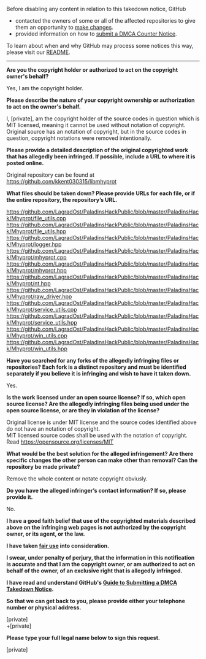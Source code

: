 
Before disabling any content in relation to this takedown notice, GitHub
- contacted the owners of some or all of the affected repositories to give them an opportunity to [make changes](https://docs.github.com/en/github/site-policy/dmca-takedown-policy#a-how-does-this-actually-work).
- provided information on how to [submit a DMCA Counter Notice](https://docs.github.com/en/articles/guide-to-submitting-a-dmca-counter-notice).

To learn about when and why GitHub may process some notices this way, please visit our [README](https://github.com/github/dmca/blob/master/README.md).

---

**Are you the copyright holder or authorized to act on the copyright owner's behalf?**

Yes, I am the copyright holder.

**Please describe the nature of your copyright ownership or authorization to act on the owner's behalf.**

I, [private], am the copyright holder of the source codes in question which is MIT licensed, meaning it cannot be used without notation of copyright. Original source has an notation of copyright, but in the source codes in question, copyright notations were removed intentionally.

**Please provide a detailed description of the original copyrighted work that has allegedly been infringed. If possible, include a URL to where it is posted online.**

Original repository can be found at https://github.com/kkent030315/libmhyprot

**What files should be taken down? Please provide URLs for each file, or if the entire repository, the repository’s URL.**

https://github.com/LagradOst/PaladinsHackPublic/blob/master/PaladinsHack/Mhyprot/file_utils.cpp  
https://github.com/LagradOst/PaladinsHackPublic/blob/master/PaladinsHack/Mhyprot/file_utils.hpp  
https://github.com/LagradOst/PaladinsHackPublic/blob/master/PaladinsHack/Mhyprot/logger.hpp  
https://github.com/LagradOst/PaladinsHackPublic/blob/master/PaladinsHack/Mhyprot/mhyprot.cpp  
https://github.com/LagradOst/PaladinsHackPublic/blob/master/PaladinsHack/Mhyprot/mhyprot.hpp  
https://github.com/LagradOst/PaladinsHackPublic/blob/master/PaladinsHack/Mhyprot/nt.hpp  
https://github.com/LagradOst/PaladinsHackPublic/blob/master/PaladinsHack/Mhyprot/raw_driver.hpp  
https://github.com/LagradOst/PaladinsHackPublic/blob/master/PaladinsHack/Mhyprot/service_utils.cpp  
https://github.com/LagradOst/PaladinsHackPublic/blob/master/PaladinsHack/Mhyprot/service_utils.hpp  
https://github.com/LagradOst/PaladinsHackPublic/blob/master/PaladinsHack/Mhyprot/win_utils.cpp  
https://github.com/LagradOst/PaladinsHackPublic/blob/master/PaladinsHack/Mhyprot/win_utils.hpp  

**Have you searched for any forks of the allegedly infringing files or repositories? Each fork is a distinct repository and must be identified separately if you believe it is infringing and wish to have it taken down.**

Yes.

**Is the work licensed under an open source license? If so, which open source license? Are the allegedly infringing files being used under the open source license, or are they in violation of the license?**

Original license is under MIT license and the source codes identified above do not have an notation of copyright.  
MIT licensed source codes shall be used with the notation of copyright. Read https://opensource.org/licenses/MIT

**What would be the best solution for the alleged infringement? Are there specific changes the other person can make other than removal? Can the repository be made private?**

Remove the whole content or notate copyright obviusly.

**Do you have the alleged infringer’s contact information? If so, please provide it.**

No.

**I have a good faith belief that use of the copyrighted materials described above on the infringing web pages is not authorized by the copyright owner, or its agent, or the law.**

**I have taken <a href="https://www.lumendatabase.org/topics/22">fair use</a> into consideration.**

**I swear, under penalty of perjury, that the information in this notification is accurate and that I am the copyright owner, or am authorized to act on behalf of the owner, of an exclusive right that is allegedly infringed.**

**I have read and understand GitHub's <a href="https://docs.github.com/articles/guide-to-submitting-a-dmca-takedown-notice/">Guide to Submitting a DMCA Takedown Notice</a>.**

**So that we can get back to you, please provide either your telephone number or physical address.**

[private]  
+[private]  

**Please type your full legal name below to sign this request.**

[private]  

